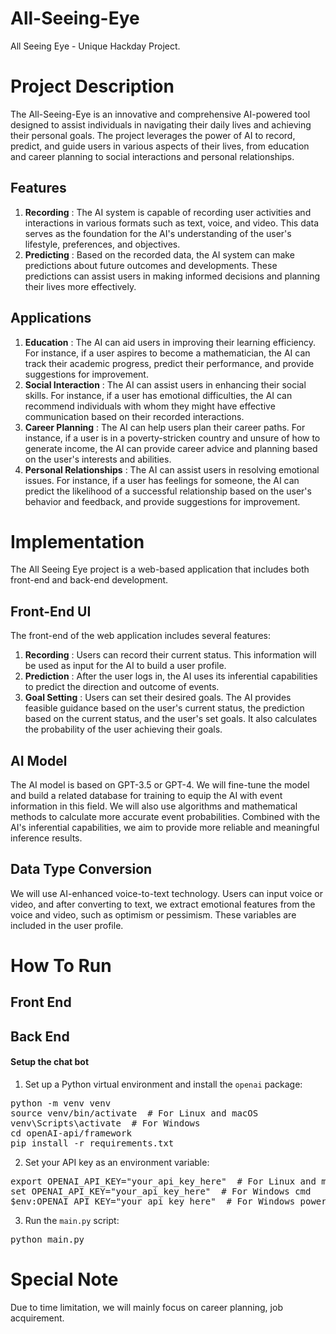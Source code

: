 # All-Seeing-Eye

All Seeing Eye - Unique Hackday Project.

# Project Description

The All-Seeing-Eye is an innovative and comprehensive AI-powered tool designed to assist individuals in navigating their daily lives and achieving their personal goals. The project leverages the power of AI to record, predict, and guide users in various aspects of their lives, from education and career planning to social interactions and personal relationships.

## Features

1. **Recording** : The AI system is capable of recording user activities and interactions in various formats such as text, voice, and video. This data serves as the foundation for the AI's understanding of the user's lifestyle, preferences, and objectives.
2. **Predicting** : Based on the recorded data, the AI system can make predictions about future outcomes and developments. These predictions can assist users in making informed decisions and planning their lives more effectively.

## Applications

1. **Education** : The AI can aid users in improving their learning efficiency. For instance, if a user aspires to become a mathematician, the AI can track their academic progress, predict their performance, and provide suggestions for improvement.
2. **Social Interaction** : The AI can assist users in enhancing their social skills. For instance, if a user has emotional difficulties, the AI can recommend individuals with whom they might have effective communication based on their recorded interactions.
3. **Career Planning** : The AI can help users plan their career paths. For instance, if a user is in a poverty-stricken country and unsure of how to generate income, the AI can provide career advice and planning based on the user's interests and abilities.
4. **Personal Relationships** : The AI can assist users in resolving emotional issues. For instance, if a user has feelings for someone, the AI can predict the likelihood of a successful relationship based on the user's behavior and feedback, and provide suggestions for improvement.

# Implementation

The All Seeing Eye project is a web-based application that includes both front-end and back-end development.

## Front-End UI

The front-end of the web application includes several features:

1. **Recording** : Users can record their current status. This information will be used as input for the AI to build a user profile.
2. **Prediction** : After the user logs in, the AI uses its inferential capabilities to predict the direction and outcome of events.
3. **Goal Setting** : Users can set their desired goals. The AI provides feasible guidance based on the user's current status, the prediction based on the current status, and the user's set goals. It also calculates the probability of the user achieving their goals.

## AI Model

The AI model is based on GPT-3.5 or GPT-4. We will fine-tune the model and build a related database for training to equip the AI with event information in this field. We will also use algorithms and mathematical methods to calculate more accurate event probabilities. Combined with the AI's inferential capabilities, we aim to provide more reliable and meaningful inference results.

## Data Type Conversion

We will use AI-enhanced voice-to-text technology. Users can input voice or video, and after converting to text, we extract emotional features from the voice and video, such as optimism or pessimism. These variables are included in the user profile.

# How To Run

## Front End

## Back End

#### Setup the chat bot

1. Set up a Python virtual environment and install the `openai` package:

<pre><div class="bg-black rounded-md mb-4"><div class="flex items-center relative text-gray-200 bg-gray-800 px-4 py-2 text-xs font-sans justify-between rounded-t-md">python -m venv venv
source venv/bin/activate  # For Linux and macOS
venv\Scripts\activate  # For Windows
cd openAI-api/framework
pip install -r requirements.txt
</code></div></div></pre>

2. Set your API key as an environment variable:

<pre><div class="bg-black rounded-md mb-4"><div class="flex items-center relative text-gray-200 bg-gray-800 px-4 py-2 text-xs font-sans justify-between rounded-t-md">export OPENAI_API_KEY="your_api_key_here"  # For Linux and macOS
set OPENAI_API_KEY="your_api_key_here"  # For Windows cmd
$env:OPENAI_API_KEY="your_api_key_here"  # For Windows powershell
</code></div></div></pre>

3. Run the `main.py` script:

<pre><div class="bg-black rounded-md mb-4"><div class="flex items-center relative text-gray-200 bg-gray-800 px-4 py-2 text-xs font-sans justify-between rounded-t-md">python main.py
</code></div></div></pre>

# Special Note

Due to time limitation, we will mainly focus on career planning, job acquirement.
